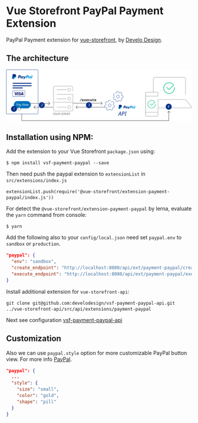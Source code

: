# Vue Storefront PayPal Payment Extension

PayPal Payment extension for [vue-storefront](https://github.com/DivanteLtd/vue-storefront), by [Develo Design](https://www.develodesign.co.uk).

## The architecture
![Architecture diagram](doc/executing-paypal-payment-server-integration.svg)

## Installation using NPM:

Add the extension to your Vue Storefront `package.json` using:
```shell
$ npm install vsf-payment-paypal --save
```

Then need push the paypal extension to `extensionList` in `src/extensions/index.js`
```shell
extensionList.push(require('@vue-storefront/extension-payment-paypal/index.js'))
```

For detect the `@vue-storefront/extension-payment-paypal` by lerna, evaluate the `yarn` command from console:
```shell
$ yarn
```

Add the following also to your `config/local.json` need set `paypal.env` to `sandbox` or `production`.
```json
"paypal": {
  "env": "sandbox",
  "create_endpoint": "http://localhost:8080/api/ext/payment-paypal/create",
  "execute_endpoint": "http://localhost:8080/api/ext/payment-paypal/execute"
}
```

Install additional extension for `vue-storefront-api`:
```shell
git clone git@github.com:develodesign/vsf-payment-paypal-api.git ../vue-storefront-api/src/api/extensions/payment-paypal
```
Next see configuration [vsf-payment-paypal-api](https://github.com/develodesign/vsf-payment-paypal-api)


## Customization

Also we can use `paypal.style` option for more customizable PayPal button view. For more info [PayPal](https://developer.paypal.com/demo/checkout/#/pattern/checkout).

```json
"paypal": {
  ...
  "style": {
    "size": "small",
    "color": "gold",
    "shape": "pill"
  }
}
```
